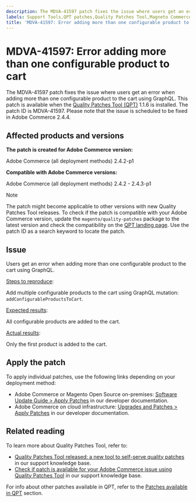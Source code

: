 ```yaml
---
description: The MDVA-41597 patch fixes the issue where users get an error when adding more than one configurable product to the cart using GraphQL. This patch is available when the Quality Patches Tool (QPT) 1.1.6 is installed. The patch ID is MDVA-41597. Please note that the issue is scheduled to be fixed in Adobe Commerce 2.4.4.
labels: Support Tools,QPT patches,Quality Patches Tool,Magneto Commerce Cloud,QPT 1.1.6,Adobe Commerce,cloud infrastructure,on-premises,GraphQL,2.4.2,2.4.2-p1,2.4.2-p2,2.4.3,2.4.3-p1,2.4.4
title: 'MDVA-41597: Error adding more than one configurable product to cart'
---
```


# MDVA-41597: Error adding more than one configurable product to cart

The MDVA-41597 patch fixes the issue where users get an error when adding more than one configurable product to the cart using GraphQL. This patch is available when the [Quality Patches Tool (QPT)](https://devdocs.magento.com/guides/v2.4/comp-mgr/patching.html#mqp) 1.1.6 is installed. The patch ID is MDVA-41597. Please note that the issue is scheduled to be fixed in Adobe Commerce 2.4.4.

## Affected products and versions

**The patch is created for Adobe Commerce version:**

Adobe Commerce (all deployment methods) 2.4.2-p1

**Compatible with Adobe Commerce versions:**

Adobe Commerce (all deployment methods) 2.4.2 - 2.4.3-p1

>[!NOTE]
>
>The patch might become applicable to other versions with new Quality Patches Tool releases. To check if the patch is compatible with your Adobe Commerce version, update the `magento/quality-patches` package to the latest version and check the compatibility on the [QPT landing page](https://devdocs.magento.com/quality-patches/tool.html#patch-grid). Use the patch ID as a search keyword to locate the patch.

## Issue

Users get an error when adding more than one configurable product to the cart using GraphQL.

<u>Steps to reproduce</u>:

Add multiple configurable products to the cart using GraphQL mutation: `addConfigurableProductsToCart`.

<u>Expected results</u>:

All configurable products are added to the cart.

<u>Actual results</u>:

Only the first product is added to the cart.

## Apply the patch

To apply individual patches, use the following links depending on your deployment method:

* Adobe Commerce or Magento Open Source on-premises: [Software Update Guide > Apply Patches](https://devdocs.magento.com/guides/v2.4/comp-mgr/patching/mqp.html) in our developer documentation.
* Adobe Commerce on cloud infrastructure: [Upgrades and Patches > Apply Patches](https://devdocs.magento.com/cloud/project/project-patch.html) in our developer documentation. 

## Related reading

To learn more about Quality Patches Tool, refer to:

* [Quality Patches Tool released: a new tool to self-serve quality patches](https://support.magento.com/hc/en-us/articles/360047139492) in our support knowledge base.
* [Check if patch is available for your Adobe Commerce issue using Quality Patches Tool](https://support.magento.com/hc/en-us/articles/360047125252) in our support knowledge base.

For info about other patches available in QPT, refer to the [Patches available in QPT](https://support.magento.com/hc/en-us/sections/360010506631-Patches-available-in-QPT-tool-) section.